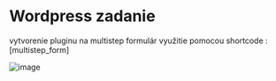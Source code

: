 # Wordpress zadanie 
vytvorenie pluginu na multistep formulár
využitie pomocou shortcode : [multistep_form]

![image](https://github.com/user-attachments/assets/54940c09-2cdf-42e7-ac9c-baee6ae128e2)
